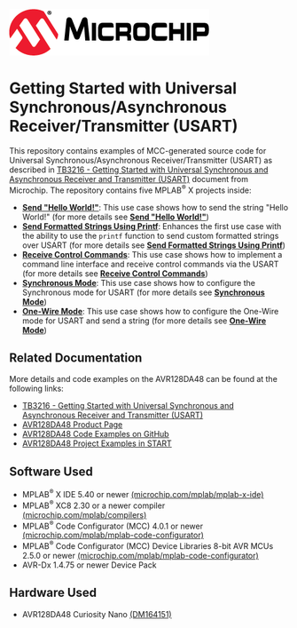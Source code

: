 [![MCHP](images/microchip.png)](https://www.microchip.com)

# Getting Started with Universal Synchronous/Asynchronous Receiver/Transmitter (USART)

This repository contains examples of MCC-generated source code for Universal Synchronous/Asynchronous Receiver/Transmitter (USART) as described in [TB3216 - Getting Started with Universal Synchronous and Asynchronous Receiver and Transmitter (USART)](https://ww1.microchip.com/downloads/en/Appnotes/TB3216-Getting-Started-with-USART-DS90003216.pdf) document from Microchip. The repository contains five MPLAB<sup>®</sup> X projects inside:

- [<strong>Send "Hello World!"</strong>](Send_Hello_World): This use case shows how to send the string "Hello World!" (for more details see [<strong>Send "Hello World!"</strong>](Send_Hello_World))
- [<strong>Send Formatted Strings Using Printf</strong>](Send_Formatted_Strings_Using_Printf): Enhances the first use case with the ability to use the `printf` function to send custom formatted strings over USART (for more details see [<strong>Send Formatted Strings Using Printf</strong>](Send_Formatted_Strings_Using_Printf))
- [<strong>Receive Control Commands</strong>](Receive_Control_Commands): This use case shows how to implement a command line interface and receive control commands via the USART (for more details see [<strong>Receive Control Commands</strong>](Receive_Control_Commands))
- [<strong>Synchronous Mode</strong>](Synchronous_Mode): This use case shows how to configure the Synchronous mode for USART (for more details see [<strong>Synchronous Mode</strong>](Synchronous_Mode))
- [<strong>One-Wire Mode</strong>](One_Wire_Mode): This use case shows how to configure the One-Wire mode for USART and send a string (for more details see [<strong>One-Wire Mode</strong>](One_Wire_Mode))

## Related Documentation

More details and code examples on the AVR128DA48 can be found at the following links:

- [TB3216 - Getting Started with Universal Synchronous and Asynchronous Receiver and Transmitter (USART)](https://ww1.microchip.com/downloads/en/Appnotes/TB3216-Getting-Started-with-USART-DS90003216.pdf)
- [AVR128DA48 Product Page](https://www.microchip.com/wwwproducts/en/AVR128DA48)
- [AVR128DA48 Code Examples on GitHub](https://github.com/microchip-pic-avr-examples?q=avr128da48)
- [AVR128DA48 Project Examples in START](https://start.atmel.com/#examples/AVR128DA48CuriosityNano)

## Software Used

- MPLAB<sup>®</sup> X IDE 5.40 or newer [(microchip.com/mplab/mplab-x-ide)](http://www.microchip.com/mplab/mplab-x-ide)
- MPLAB<sup>®</sup> XC8 2.30 or a newer compiler [(microchip.com/mplab/compilers)](http://www.microchip.com/mplab/compilers)
- MPLAB<sup>®</sup> Code Configurator (MCC) 4.0.1 or newer [(microchip.com/mplab/mplab-code-configurator)](https://www.microchip.com/mplab/mplab-code-configurator)
- MPLAB<sup>®</sup> Code Configurator (MCC) Device Libraries 8-bit AVR MCUs 2.5.0 or newer [(microchip.com/mplab/mplab-code-configurator)](https://www.microchip.com/mplab/mplab-code-configurator)
- AVR-Dx 1.4.75 or newer Device Pack

## Hardware Used

- AVR128DA48 Curiosity Nano [(DM164151)](https://www.microchip.com/Developmenttools/ProductDetails/DM164151)
